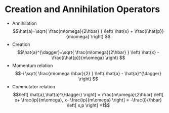 # Creation and Annihilation Operators
- Annihilation $$\hat{a}=\sqrt{ \frac{m\omega}{2\hbar} } \left( \hat{x} + \frac{i\hat{p}}{m\omega} \right) $$
- Creation $$\hat{a}^{\dagger}=\sqrt{ \frac{m\omega}{2\hbar} } \left( \hat{x} - \frac{i\hat{p}}{m\omega} \right) $$
- Momentum relation $$-i \sqrt{ \frac{m\omega \hbar}{2} } \left( \hat{a} - \hat{a}^{\dagger} \right) $$
- Commutator relation $$\left[ \hat{a},\hat{a}^{\dagger} \right] = \frac{m\omega}{2\hbar} \left[ x+ \frac{ip}{m\omega}, x- \frac{ip}{m\omega} \right] = -\frac{i}{\hbar} \left[ x,p \right] =1$$